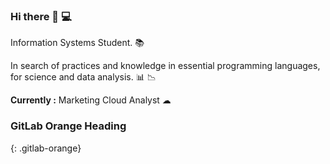 ### Hi there 👋 💻 

Information Systems Student. 📚

In search of practices and knowledge in essential programming languages, for science and data analysis. 📊 📉

**Currently :** Marketing Cloud Analyst ☁ 

### GitLab Orange Heading
{: .gitlab-orange}



<!--
**Vvitoor21/Vvitoor21** is a ✨ _special_ ✨ repository because its `README.md` (this file) appears on your GitHub profile.

Here are some ideas to get you started:

- 🔭 I’m currently working on ...
- 🌱 I’m currently learning ...
- 👯 I’m looking to collaborate on ...
- 🤔 I’m looking for help with ...
- 💬 Ask me about ...
- 📫 How to reach me: ...
- 😄 Pronouns: ...
- ⚡ Fun fact: ...
-->

